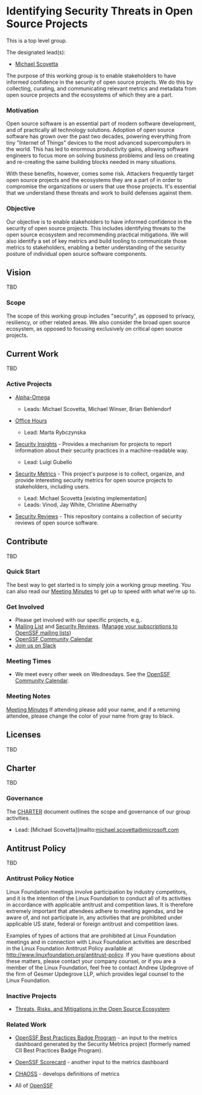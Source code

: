 # Identifying Security Threats in Open Source Projects

This is a top level group.


 The designated lead(s):
- [Michael Scovetta](https://github.com/scovetta)

The purpose of this working group is to enable stakeholders to have informed
confidence in the security of open source projects. We do this by collecting,
curating, and communicating relevant metrics and metadata from open source
projects and the ecosystems of which they are a part.

### Motivation

Open source software is an essential part of modern software development, and
of practically all technology solutions. Adoption of open source software has
grown over the past two decades, powering everything from tiny "Internet of
Things" devices to the most advanced supercomputers in the world. This has led
to enormous productivity gains, allowing software engineers to focus more on
solving business problems and less on creating and re-creating the same
building blocks needed in many situations.

With these benefits, however, comes some risk. Attackers frequently target
open source projects and the ecosystems they are a part of in order to 
compromise the organizations or users that use those projects. It's
essential that we understand these threats and work to build defenses against
them.

### Objective

Our objective is to enable stakeholders to have informed confidence in the
security of open source projects. This includes identifying threats to the
open source ecosystem and recommending practical mitigations. We will also
identify a set of key metrics and build tooling to communicate those metrics
to stakeholders, enabling a better understanding of the security posture of
individual open source software components.

## Vision

TBD

### Scope

The scope of this working group includes "security", as opposed to privacy,
resiliency, or other related areas. We also consider the broad open source
ecosystem, as opposed to focusing exclusively on critical open source projects.

## Current Work

TBD

### Active Projects

* [Alpha-Omega](https://openssf.org/community/alpha-omega)
  * Leads: Michael Scovetta, Michael Winser, Brian Behlendorf

* [Office Hours](https://openssf.slack.com/archives/C03LTHA6M61)
  * Lead: Marta Rybczynska

* [Security Insights](https://github.com/ossf/security-insights-spec) - Provides a mechanism for projects to report information about their security practices in a machine-readable way.
  * Lead: Luigi Gubello

* [Security Metrics](https://metrics.openssf.org) -
  This project's purpose is to collect, organize, and provide interesting security metrics for
  open source projects to stakeholders, including users.
  * Lead: Michael Scovetta [existing implementation]
  * Leads: Vinod, Jay White, Christine Abernathy

* [Security Reviews](https://github.com/ossf/security-reviews) -
  This repository contains a collection of security reviews of open source software.

## Contribute

TBD

### Quick Start

The best way to get started is to simply join a working group meeting. You can also
read our [Meeting Minutes](https://docs.google.com/document/d/1AfI0S6VjBCO0ZkULCYZGHuzzW8TPqO3zYxRjzmKvUB4/edit?usp=sharing) to get up to speed with what we're up to.

### Get Involved

* Please get involved with our specific projects, e.g,.
* [Mailing List](https://lists.openssf.org/g/openssf-wg-security-threats) and [Security Reviews](https://github.com/ossf/security-reviews).
  ([Manage your subscriptions to OpenSSF mailing lists](https://lists.openssf.org/g/main/subgroups))
* [OpenSSF Community Calendar](https://calendar.google.com/calendar?cid=czYzdm9lZmhwNWk5cGZsdGI1cTY3bmdwZXNAZ3JvdXAuY2FsZW5kYXIuZ29vZ2xlLmNvbQ)
* [Join us on Slack](https://openssf.slack.com/archives/C01A50B978T)

### Meeting Times

* We meet every other week on Wednesdays. See the
  [OpenSSF Community Calendar](https://calendar.google.com/calendar?cid=czYzdm9lZmhwNWk5cGZsdGI1cTY3bmdwZXNAZ3JvdXAuY2FsZW5kYXIuZ29vZ2xlLmNvbQ).

### Meeting Notes

[Meeting Minutes](https://docs.google.com/document/d/14_ILDhSK3ymKqUTQeQBRgJKgfiy_ePoGZIe8s7p3K5E/edit?usp=sharing) If attending please add your name, and if a returning attendee, please change the color of your name from gray to black.

## Licenses

TBD

## Charter

TBD

### Governance

The [CHARTER](https://github.com/ossf/wg-identifying-security-threats/blob/main/CHARTER.md)
document outlines the scope and governance of our group activities.

* Lead: [Michael Scovetta](mailto:michael.scovetta@microsoft.com

## Antitrust Policy

TBD

### Antitrust Policy Notice

Linux Foundation meetings involve participation by industry competitors, and it is the intention of the Linux Foundation to conduct all of its activities in accordance with applicable antitrust and competition laws. It is therefore extremely important that attendees adhere to meeting agendas, and be aware of, and not participate in, any activities that are prohibited under applicable US state, federal or foreign antitrust and competition laws.

Examples of types of actions that are prohibited at Linux Foundation meetings and in connection with Linux Foundation activities are described in the Linux Foundation Antitrust Policy available at <http://www.linuxfoundation.org/antitrust-policy>. If you have questions about these matters, please contact your company counsel, or if you are a member of the Linux Foundation, feel free to contact Andrew Updegrove of the firm of Gesmer Updegrove LLP, which provides legal counsel to the Linux Foundation.

### Inactive Projects

* [Threats, Risks, and Mitigations in the Open Source Ecosystem](https://github.com/ossf/wg-identifying-security-threats/blob/main/publications/threats-risks-mitigations/v1.1/Threats%2C%20Risks%2C%20and%20Mitigations%20in%20the%20Open%20Source%20Ecosystem%20-%20v1.1.pdf)

### Related Work

* [OpenSSF Best Practices Badge Program](https://bestpractices.coreinfrastructure.org/) - an input to the metrics dashboard generated by the Security Metrics project (formerly named CII Best Practices Badge Program).
* [OpenSSF Scorecard](https://github.com/ossf/scorecard) - another input to the metrics dashboard

* [CHAOSS](https://chaoss.community) - develops definitions of metrics

* All of [OpenSSF](https://openssf.org/)